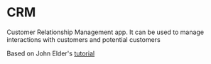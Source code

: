 # CRM
Customer Relationship Management app. It can be used to manage interactions with customers and potential customers

Based on John Elder's [tutorial](https://www.youtube.com/watch?v=t10QcFx7d5k&t=233s)
